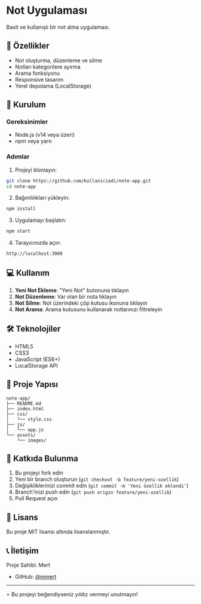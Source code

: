 # Not Uygulaması

Basit ve kullanışlı bir not alma uygulaması.

## 📝 Özellikler

- Not oluşturma, düzenleme ve silme
- Notları kategorilere ayırma
- Arama fonksiyonu
- Responsive tasarım
- Yerel depolama (LocalStorage)

## 🚀 Kurulum

### Gereksinimler
- Node.js (v14 veya üzeri)
- npm veya yarn

### Adımlar

1. Projeyi klonlayın:
```bash
git clone https://github.com/kullaniciadi/note-app.git
cd note-app
```

2. Bağımlılıkları yükleyin:
```bash
npm install
```

3. Uygulamayı başlatın:
```bash
npm start
```

4. Tarayıcınızda açın:
```
http://localhost:3000
```

## 💻 Kullanım

1. **Yeni Not Ekleme**: "Yeni Not" butonuna tıklayın
2. **Not Düzenleme**: Var olan bir nota tıklayın
3. **Not Silme**: Not üzerindeki çöp kutusu ikonuna tıklayın
4. **Not Arama**: Arama kutusunu kullanarak notlarınızı filtreleyin

## 🛠️ Teknolojiler

- HTML5
- CSS3
- JavaScript (ES6+)
- LocalStorage API

## 📂 Proje Yapısı

```
note-app/
├── README.md
├── index.html
├── css/
│   └── style.css
├── js/
│   └── app.js
└── assets/
    └── images/
```

## 🤝 Katkıda Bulunma

1. Bu projeyi fork edin
2. Yeni bir branch oluşturun (`git checkout -b feature/yeni-ozellik`)
3. Değişikliklerinizi commit edin (`git commit -m 'Yeni özellik eklendi'`)
4. Branch'inizi push edin (`git push origin feature/yeni-ozellik`)
5. Pull Request açın

## 📄 Lisans

Bu proje MIT lisansı altında lisanslanmıştır.

## 📞 İletişim

Proje Sahibi: Mert
- GitHub: [@mmert](https://github.com/mmert)

---

⭐ Bu projeyi beğendiyseniz yıldız vermeyi unutmayın!